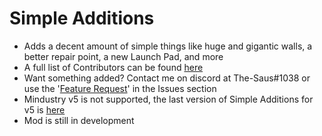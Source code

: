 # Simple Additions
* Adds a decent amount of simple things like huge and gigantic walls, a better repair point, a new Launch Pad, and more
* A full list of Contributors can be found [here](https://github.com/TheSaus/SimpleAdditions/blob/master/CONTRIBUTORS)
* Want something added? Contact me on discord at The-Saus#1038 or use the '[Feature Request](https://github.com/TheSaus/SimpleAdditions/issues/new/choose)' in the Issues section
* Mindustry v5 is not supported, the last version of Simple Additions for v5 is [here](https://github.com/TheSaus/SimpleAdditions/releases/tag/v1.3.4)
* Mod is still in development 
